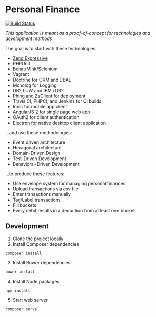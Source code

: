 # Personal Finance

[![Build Status](https://secure.travis-ci.org/zendframework/zend-expressive-skeleton.svg?branch=master)](https://secure.travis-ci.org/zendframework/zend-expressive-skeleton)

*This application is meant as a proof-of-concept for technologies and development methods*

The goal is to start with these technologies:
* [Zend Expressive](https://github.com/zendframework/zend-expressive)
* PHPUnit
* Behat/Mink/Selenium
* Vagrant
* Doctrine for ORM and DBAL
* Monolog for Logging
* DB2 LUW and IBM i DB2
* Phing and ZsClient for deployment
* Travis CI, PHPCI, and Jenkins for CI builds
* Ionic for mobile app client
* AngularJS 2 for single page web app
* OAuth2 for client authentication
* Electron for native desktop client application

...and use these methodologies:
* Event driven architecture
* Hexagonal architecture
* Domain-Driven Design
* Test-Driven Development
* Behavioral-Driven Development

...to produce these features:
* Use envelope system for managing personal finances
* Upload transactions via csv file
* Enter transactions manually
* Tag/Label transactions
* Fill buckets
* Every debit results in a deduction from at least one bucket

## Development

1. Clone the project locally
2. Install Composer dependencies
```
composer install
```
3. Install Bower dependencies
```
bower install
```
4. Install Node packages
```
npm install
```
5. Start web server
```
composer serve
```
